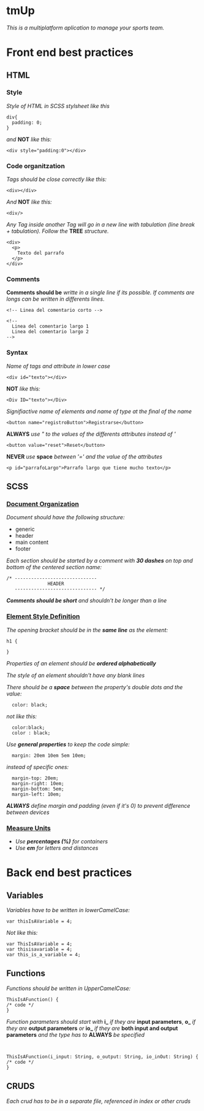 # tmUp

_This is a multiplatform aplication to manage your sports team._


# Front end best practices

## HTML

### Style
_Style of HTML in SCSS stylsheet like this_
```
div{
  padding: 0;
}
```

_and_ **NOT** _like this:_
```
<div style="padding:0"></div>
```

### Code organitzation
_Tags should be close correctly like this:_
```
<div></div>
```

_And_ **NOT** _like this:_
```
<div/>
```

_Any Tag inside another Tag will go in a new line with tabulation (line break + tabulation). Follow the_ **TREE** _structure._
```
<div>
  <p>
    Texto del parrafo
  </p>
</div>
```

### Comments

**Comments should be** _writte in a single line if its possible. If comments are longs can be written in differents lines_.
```
<!-- Linea del comentario corto -->

<!-- 
  Linea del comentario largo 1
  Linea del comentario largo 2
-->
```

### Syntax
_Name of tags and attribute in lower case_
```
<div id="texto"></div>
```

**NOT** _like this:_
```
<Div ID="texto"></Div>
```

_Signifiactive name of elements and name of type at the final of the name_
```
<button name="registroButton">Registrarse</button>
```

**ALWAYS** _use " to the values of the differents attributes instead of '_
```
<button value="reset">Reset</button> 
```

**NEVER** _use_ **space** _between '=' and the value of the attributes_
```
<p id="parrafoLargo">Parrafo largo que tiene mucho texto</p>
```

## SCSS

### <u> Document Organization </u>

_Document should have the following structure:_

* generic
* header
* main content
* footer

_Each section should be started by a comment with **30 dashes** on top and bottom of the centered section name:_

```
/* ------------------------------
               HEADER 
   ------------------------------ */
```  

_**Comments should be short** and shouldn't be longer than a line_

### <u> Element Style Definition </u>

_The opening bracket should be in the **same line** as the element:_

```
h1 {

}
```

_Properties of an element should be **ordered alphabetically**_  

_The style of an element shouldn't have any blank lines_  

_There should be a **space** between the property's double dots and the value:_

```
  color: black;
```

_not like this:_

```
  color:black;
  color : black;
```  

_Use **general properties** to keep the code simple:_

```
  margin: 20em 10em 5em 10em;
```

_instead of specific ones:_

```
  margin-top: 20em;
  margin-right: 10em;
  margin-bottom: 5em;
  margin-left: 10em;
```  

_**ALWAYS** define margin and padding (even if it's 0) to prevent difference between devices_

### <u> Measure Units </u>

* _Use **percentages (%)** for containers_
* _Use **em** for letters and distances_

# Back end best practices

## Variables
_Variables have to be written in lowerCamelCase:_
```
var thisIsAVariable = 4;
```

_Not like this:_
```
var ThisIsAVariable = 4;
var thisisavariable = 4;
var this_is_a_variable = 4;
```

## Functions

_Functions should be written in UpperCamelCase:_
```
ThisIsAFunction() {
/* code */
}
```

_Function parameters should start with_ **i_** _if they are_ **input parameters**, **o_** _if they are_ **output parameters** _or_ **io_** _if they are_ **both input and output parameters** _and the type has to_ **ALWAYS** _be specified_

```


ThisIsAFunction(i_input: String, o_output: String, io_inOut: String) {
/* code */
}
```

## CRUDS
_Each crud has to be in a separate file, referenced in index or other cruds_

